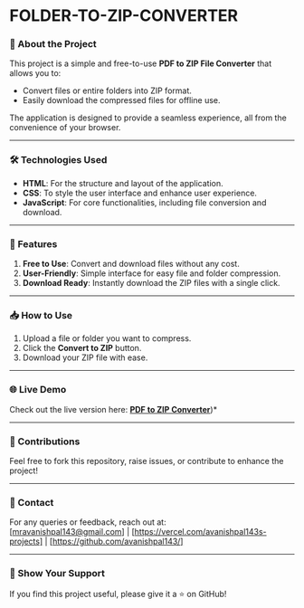 # FOLDER-TO-ZIP-CONVERTER

### 📄 About the Project  
This project is a simple and free-to-use **PDF to ZIP File Converter** that allows you to:  
- Convert files or entire folders into ZIP format.  
- Easily download the compressed files for offline use.  

The application is designed to provide a seamless experience, all from the convenience of your browser.  

---

### 🛠️ Technologies Used  
- **HTML**: For the structure and layout of the application.  
- **CSS**: To style the user interface and enhance user experience.  
- **JavaScript**: For core functionalities, including file conversion and download.  

---

### 🚀 Features  
1. **Free to Use**: Convert and download files without any cost.  
2. **User-Friendly**: Simple interface for easy file and folder compression.  
3. **Download Ready**: Instantly download the ZIP files with a single click.  

---

### 📥 How to Use  
1. Upload a file or folder you want to compress.  
2. Click the **Convert to ZIP** button.  
3. Download your ZIP file with ease.  

---

### 🌐 Live Demo  
Check out the live version here: [**PDF to ZIP Converter**](https://file-pdf-to-zip.vercel.app/))*  

---

### 🤝 Contributions  
Feel free to fork this repository, raise issues, or contribute to enhance the project!  

---

### 📧 Contact  
For any queries or feedback, reach out at:  
[mravanishpal143@gmail.com] | [https://vercel.com/avanishpal143s-projects] | [https://github.com/avanishpal143/]  

---

### 🌟 Show Your Support  
If you find this project useful, please give it a ⭐ on GitHub!  
